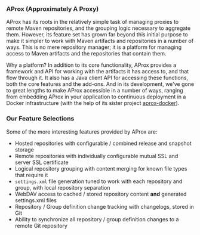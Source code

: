 ---
---

### AProx (Approximately A Proxy)

AProx has its roots in the relatively simple task of managing proxies to remote Maven repositories, and the grouping logic necessary to aggregate them. However, its feature set has grown far beyond this initial purpose to make it simpler to work with Maven artifacts and repositories in a number of ways. This is no mere repository manager; it is a platform for managing access to Maven artifacts and the repositories that contain them.

Why a platform? In addition to its core functionality, AProx provides a framework and API for working with the artifacts it has access to, and that flow through it. It also has a Java client API for accessing these functions, both the core features and the add-ons. And in its development, we've gone to great lengths to make AProx accessible in a number of ways, ranging from embedding AProx in your application to continuous deployment in a Docker infrastructure (with the help of its sister project [aprox-docker](/aprox-docker/)).

### Our Feature Selections

Some of the more interesting features provided by AProx are:

* Hosted repositories with configurable / combined release and snapshot storage
* Remote repositories with individually configurable mutual SSL and server SSL certificate
* Logical repository grouping with content merging for known file types that require it
* `settings.xml` file generation tuned to work with each repository and group, with local repository separation
* WebDAV access to cached / stored repository content **and** generated settings.xml files
* Repository / Group definition change tracking with changelogs, stored in Git
* Ability to synchronize all repository / group definition changes to a remote Git repository
